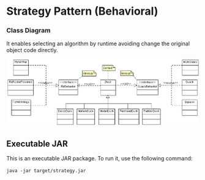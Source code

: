 Strategy Pattern (Behavioral)
======
### Class Diagram
It enables selecting an algorithm by runtime avoiding change the original object code directly.

![diagram][strategy-diagram]

## Executable JAR
This is an executable JAR package. To run it, use the following command:

`java -jar target/strategy.jar`

<!--images reference-->
[strategy-diagram]: ./StrategyClassDiagram.png "Strategy Pattern UML Class Diagram"
